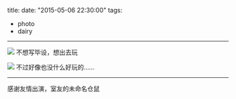 title:
date: "2015-05-06 22:30:00"
tags:
- photo
- dairy
---

![](/assets/0205-01.jpg) 不想写毕设，想出去玩

![](/assets/0205-02.jpg) 不过好像也没什么好玩的……

- - -

感谢友情出演，室友的未命名仓鼠